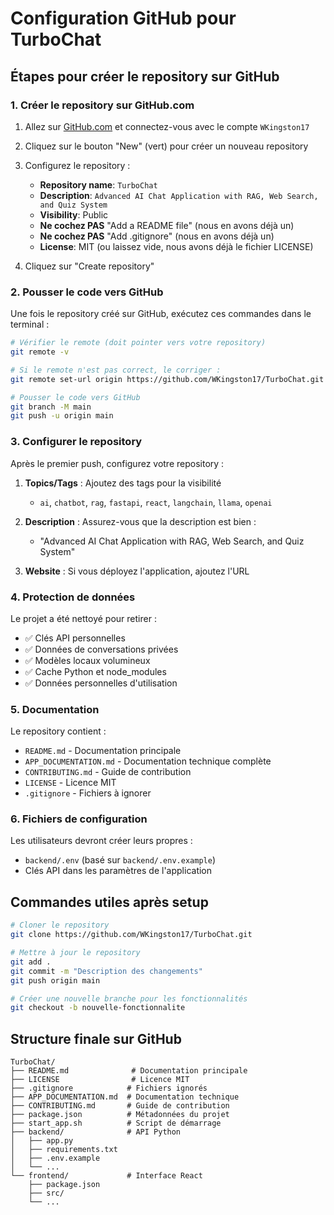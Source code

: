 # Configuration GitHub pour TurboChat

## Étapes pour créer le repository sur GitHub

### 1. Créer le repository sur GitHub.com

1. Allez sur [GitHub.com](https://github.com) et connectez-vous avec le compte `WKingston17`
2. Cliquez sur le bouton "New" (vert) pour créer un nouveau repository
3. Configurez le repository :
   - **Repository name**: `TurboChat`
   - **Description**: `Advanced AI Chat Application with RAG, Web Search, and Quiz System`
   - **Visibility**: Public
   - **Ne cochez PAS** "Add a README file" (nous en avons déjà un)
   - **Ne cochez PAS** "Add .gitignore" (nous en avons déjà un)
   - **License**: MIT (ou laissez vide, nous avons déjà le fichier LICENSE)

4. Cliquez sur "Create repository"

### 2. Pousser le code vers GitHub

Une fois le repository créé sur GitHub, exécutez ces commandes dans le terminal :

```bash
# Vérifier le remote (doit pointer vers votre repository)
git remote -v

# Si le remote n'est pas correct, le corriger :
git remote set-url origin https://github.com/WKingston17/TurboChat.git

# Pousser le code vers GitHub
git branch -M main
git push -u origin main
```

### 3. Configurer le repository

Après le premier push, configurez votre repository :

1. **Topics/Tags** : Ajoutez des tags pour la visibilité
   - `ai`, `chatbot`, `rag`, `fastapi`, `react`, `langchain`, `llama`, `openai`

2. **Description** : Assurez-vous que la description est bien :
   - "Advanced AI Chat Application with RAG, Web Search, and Quiz System"

3. **Website** : Si vous déployez l'application, ajoutez l'URL

### 4. Protection de données

Le projet a été nettoyé pour retirer :
- ✅ Clés API personnelles
- ✅ Données de conversations privées
- ✅ Modèles locaux volumineux
- ✅ Cache Python et node_modules
- ✅ Données personnelles d'utilisation

### 5. Documentation

Le repository contient :
- `README.md` - Documentation principale
- `APP_DOCUMENTATION.md` - Documentation technique complète
- `CONTRIBUTING.md` - Guide de contribution
- `LICENSE` - Licence MIT
- `.gitignore` - Fichiers à ignorer

### 6. Fichiers de configuration

Les utilisateurs devront créer leurs propres :
- `backend/.env` (basé sur `backend/.env.example`)
- Clés API dans les paramètres de l'application

## Commandes utiles après setup

```bash
# Cloner le repository
git clone https://github.com/WKingston17/TurboChat.git

# Mettre à jour le repository
git add .
git commit -m "Description des changements"
git push origin main

# Créer une nouvelle branche pour les fonctionnalités
git checkout -b nouvelle-fonctionnalite
```

## Structure finale sur GitHub

```
TurboChat/
├── README.md              # Documentation principale
├── LICENSE                # Licence MIT
├── .gitignore            # Fichiers ignorés
├── APP_DOCUMENTATION.md  # Documentation technique
├── CONTRIBUTING.md       # Guide de contribution
├── package.json          # Métadonnées du projet
├── start_app.sh          # Script de démarrage
├── backend/              # API Python
│   ├── app.py
│   ├── requirements.txt
│   ├── .env.example
│   └── ...
└── frontend/             # Interface React
    ├── package.json
    ├── src/
    └── ...
``` 